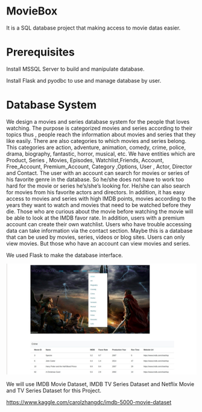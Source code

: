 # MovieBox
It is a SQL database  project that making access to movie datas easier. 

# Prerequisites

Install MSSQL Server to build and manipulate database.

Install Flask and pyodbc to use and manage database by user.



# Database System
We design a movies and series database system for the people that loves watching. The
purpose is categorized movies and series according to their topics thus , people reach the
information about movies and series that they like easily. There are also categories to
which movies and series belong. This categories are action, adventure, animation, comedy,
crime, police, drama, biography, fantastic, horror, musical, etc. We have entities which are
Product, Series , Movies, Episodes, Watchlist,Friends, Account, Free_Account,
Premium_Account, Category ,Options, User , Actor, Director and Contact. The user with an
account can search for movies or series of his favorite genre in the database. So he/she
does not have to work too hard for the movie or series he’s/she’s looking for. He/she can
also search for movies from his favorite actors and directors. In addition, it has easy
access to movies and series with high IMDB points, movies according to the years they
want to watch and movies that need to be watched before they die. Those who are curious
about the movie before watching the movie will be able to look at the IMDB favor rate. In
addition, users with a premium account can create their own watchlist. Users who have
trouble accessing data can take information via the contact section. Maybe this is a
database that can be used by movies, series, videos or blog sites. Users can only view
movies. But those who have an account can view movies and series.

We used Flask to make the database interface.

![alt text](https://github.com/newsteps8/MovieBox/blob/master/Screenshot%20from%202020-01-21%2018-30-03.jpg)


We will use IMDB Movie Dataset, IMDB TV Series Dataset and Netflix Movie and TV
Series Dataset for this Project.

https://www.kaggle.com/carolzhangdc/imdb-5000-movie-dataset
